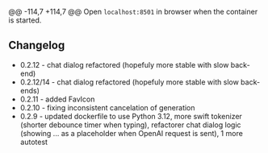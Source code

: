 @@ -114,7 +114,7 @@ Open `localhost:8501` in browser when the container is started.

## Changelog

- 0.2.12 - chat dialog refactored (hopefuly more stable with slow back-end)
- 0.2.12/14 - chat dialog refactored (hopefuly more stable with slow back-ends)
- 0.2.11 - added FavIcon
- 0.2.10 - fixing inconsistent cancelation of generation
- 0.2.9 - updated dockerfile to use Python 3.12, more swift tokenizer (shorter debounce timer when typing), refactorer chat dialog logic (showing ... as a placeholder when OpenAI request is sent), 1 more autotest